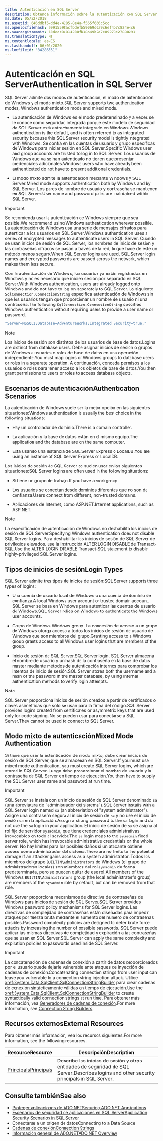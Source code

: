 ```yaml
---
title: Autenticación en SQL Server
description: Obtenga información sobre la autenticación con SQL Server para ADO.NET, incluido el modo de autenticación de Windows y el modo mixto.
ms.date: 05/22/2018
ms.assetid: 646ddbf5-dd4e-4285-8e4a-f565f666c5cc
ms.openlocfilehash: e9915598acfbdefb59069d6a9c6ef4b7c824e4c6
ms.sourcegitcommit: 33deec3e814238fb18a49b2a7e89278e27888291
ms.translationtype: MT
ms.contentlocale: es-ES
ms.lasthandoff: 06/02/2020
ms.locfileid: "84286551"
---
```

# <a name="authentication-in-sql-server"></a><span data-ttu-id="327c6-103">Autenticación en SQL Server</span><span class="sxs-lookup"><span data-stu-id="327c6-103">Authentication in SQL Server</span></span>
<span data-ttu-id="327c6-104">SQL Server admite dos modos de autenticación, el modo de autenticación de Windows y el modo mixto.</span><span class="sxs-lookup"><span data-stu-id="327c6-104">SQL Server supports two authentication modes, Windows authentication mode and mixed mode.</span></span>  
  
- <span data-ttu-id="327c6-105">La autenticación de Windows es el modo predeterminado y a veces se le conoce como seguridad integrada porque este modelo de seguridad de SQL Server está estrechamente integrado en Windows.</span><span class="sxs-lookup"><span data-stu-id="327c6-105">Windows authentication is the default, and is often referred to as integrated security because this SQL Server security model is tightly integrated with Windows.</span></span> <span data-ttu-id="327c6-106">Se confía en las cuentas de usuario y grupo específicas de Windows para iniciar sesión en SQL Server.</span><span class="sxs-lookup"><span data-stu-id="327c6-106">Specific Windows user and group accounts are trusted to log in to SQL Server.</span></span> <span data-ttu-id="327c6-107">Los usuarios de Windows que ya se han autenticado no tienen que presentar credenciales adicionales.</span><span class="sxs-lookup"><span data-stu-id="327c6-107">Windows users who have already been authenticated do not have to present additional credentials.</span></span>  
  
- <span data-ttu-id="327c6-108">El modo mixto admite la autenticación mediante Windows y SQL Server.</span><span class="sxs-lookup"><span data-stu-id="327c6-108">Mixed mode supports authentication both by Windows and by SQL Server.</span></span> <span data-ttu-id="327c6-109">Los pares de nombre de usuario y contraseña se mantienen en SQL Server.</span><span class="sxs-lookup"><span data-stu-id="327c6-109">User name and password pairs are maintained within SQL Server.</span></span>  
  
> [!IMPORTANT]
> <span data-ttu-id="327c6-110">Se recomienda usar la autenticación de Windows siempre que sea posible.</span><span class="sxs-lookup"><span data-stu-id="327c6-110">We recommend using Windows authentication wherever possible.</span></span> <span data-ttu-id="327c6-111">La autenticación de Windows usa una serie de mensajes cifrados para autenticar a los usuarios en SQL Server.</span><span class="sxs-lookup"><span data-stu-id="327c6-111">Windows authentication uses a series of encrypted messages to authenticate users in SQL Server.</span></span> <span data-ttu-id="327c6-112">Cuando se usan inicios de sesión de SQL Server, los nombres de inicio de sesión y las contraseñas cifrados se pasan a través de la red, lo que hace de este un método menos seguro.</span><span class="sxs-lookup"><span data-stu-id="327c6-112">When SQL Server logins are used, SQL Server login names and encrypted passwords are passed across the network, which makes them less secure.</span></span>  
  
 <span data-ttu-id="327c6-113">Con la autenticación de Windows, los usuarios ya están registrados en Windows y no es necesario que inicien sesión por separado en SQL Server.</span><span class="sxs-lookup"><span data-stu-id="327c6-113">With Windows authentication, users are already logged onto Windows and do not have to log on separately to SQL Server.</span></span> <span data-ttu-id="327c6-114">La siguiente `SqlConnection.ConnectionString` especifica autenticación de Windows sin que los usuarios tengan que proporcionar un nombre de usuario ni una contraseña.</span><span class="sxs-lookup"><span data-stu-id="327c6-114">The following `SqlConnection.ConnectionString` specifies Windows authentication without requiring users to provide a user name or password.</span></span>  
  
```csharp  
"Server=MSSQL1;Database=AdventureWorks;Integrated Security=true;"
```  
  
> [!NOTE]
> <span data-ttu-id="327c6-115">Los inicios de sesión son distintos de los usuarios de base de datos.</span><span class="sxs-lookup"><span data-stu-id="327c6-115">Logins are distinct from database users.</span></span> <span data-ttu-id="327c6-116">Debe asignar inicios de sesión o grupos de Windows a usuarios o roles de base de datos en una operación independiente.</span><span class="sxs-lookup"><span data-stu-id="327c6-116">You must map logins or Windows groups to database users or roles in a separate operation.</span></span> <span data-ttu-id="327c6-117">A continuación, conceda permisos a los usuarios o roles para tener acceso a los objetos de base de datos.</span><span class="sxs-lookup"><span data-stu-id="327c6-117">You then grant permissions to users or roles to access database objects.</span></span>  
  
## <a name="authentication-scenarios"></a><span data-ttu-id="327c6-118">Escenarios de autenticación</span><span class="sxs-lookup"><span data-stu-id="327c6-118">Authentication Scenarios</span></span>  
 <span data-ttu-id="327c6-119">La autenticación de Windows suele ser la mejor opción en las siguientes situaciones:</span><span class="sxs-lookup"><span data-stu-id="327c6-119">Windows authentication is usually the best choice in the following situations:</span></span>  
  
- <span data-ttu-id="327c6-120">Hay un controlador de dominio.</span><span class="sxs-lookup"><span data-stu-id="327c6-120">There is a domain controller.</span></span>  
  
- <span data-ttu-id="327c6-121">La aplicación y la base de datos están en el mismo equipo.</span><span class="sxs-lookup"><span data-stu-id="327c6-121">The application and the database are on the same computer.</span></span>  
  
- <span data-ttu-id="327c6-122">Está usando una instancia de SQL Server Express o LocalDB.</span><span class="sxs-lookup"><span data-stu-id="327c6-122">You are using an instance of SQL Server Express or LocalDB.</span></span>  
  
 <span data-ttu-id="327c6-123">Los inicios de sesión de SQL Server se suelen usar en las siguientes situaciones:</span><span class="sxs-lookup"><span data-stu-id="327c6-123">SQL Server logins are often used in the following situations:</span></span>  
  
- <span data-ttu-id="327c6-124">Si tiene un grupo de trabajo.</span><span class="sxs-lookup"><span data-stu-id="327c6-124">If you have a workgroup.</span></span>  
  
- <span data-ttu-id="327c6-125">Los usuarios se conectan desde dominios diferentes que no son de confianza.</span><span class="sxs-lookup"><span data-stu-id="327c6-125">Users connect from different, non-trusted domains.</span></span>  
  
- <span data-ttu-id="327c6-126">Aplicaciones de Internet, como ASP.NET.</span><span class="sxs-lookup"><span data-stu-id="327c6-126">Internet applications, such as ASP.NET.</span></span>  
  
> [!NOTE]
> <span data-ttu-id="327c6-127">La especificación de autenticación de Windows no deshabilita los inicios de sesión de SQL Server.</span><span class="sxs-lookup"><span data-stu-id="327c6-127">Specifying Windows authentication does not disable SQL Server logins.</span></span> <span data-ttu-id="327c6-128">Para deshabilitar los inicios de sesión de SQL Server de privilegios elevados, use la instrucción ALTER LOGIN DISABLE de Transact-SQL.</span><span class="sxs-lookup"><span data-stu-id="327c6-128">Use the ALTER LOGIN DISABLE Transact-SQL statement to disable highly-privileged SQL Server logins.</span></span>  
  
## <a name="login-types"></a><span data-ttu-id="327c6-129">Tipos de inicios de sesión</span><span class="sxs-lookup"><span data-stu-id="327c6-129">Login Types</span></span>  
 <span data-ttu-id="327c6-130">SQL Server admite tres tipos de inicios de sesión:</span><span class="sxs-lookup"><span data-stu-id="327c6-130">SQL Server supports three types of logins:</span></span>  
  
- <span data-ttu-id="327c6-131">Una cuenta de usuario local de Windows o una cuenta de dominio de confianza.</span><span class="sxs-lookup"><span data-stu-id="327c6-131">A local Windows user account or trusted domain account.</span></span> <span data-ttu-id="327c6-132">SQL Server se basa en Windows para autenticar las cuentas de usuario de Windows.</span><span class="sxs-lookup"><span data-stu-id="327c6-132">SQL Server relies on Windows to authenticate the Windows user accounts.</span></span>  
  
- <span data-ttu-id="327c6-133">Grupo de Windows.</span><span class="sxs-lookup"><span data-stu-id="327c6-133">Windows group.</span></span> <span data-ttu-id="327c6-134">La concesión de acceso a un grupo de Windows otorga acceso a todos los inicios de sesión de usuario de Windows que son miembros del grupo.</span><span class="sxs-lookup"><span data-stu-id="327c6-134">Granting access to a Windows group grants access to all Windows user logins that are members of the group.</span></span>  
  
- <span data-ttu-id="327c6-135">Inicio de sesión de SQL Server.</span><span class="sxs-lookup"><span data-stu-id="327c6-135">SQL Server login.</span></span> <span data-ttu-id="327c6-136">SQL Server almacena el nombre de usuario y un hash de la contraseña en la base de datos master mediante métodos de autenticación internos para comprobar los intentos de inicio de sesión.</span><span class="sxs-lookup"><span data-stu-id="327c6-136">SQL Server stores both the username and a hash of the password in the master database, by using internal authentication methods to verify login attempts.</span></span>  
  
> [!NOTE]
> <span data-ttu-id="327c6-137">SQL Server proporciona inicios de sesión creados a partir de certificados o claves asimétricas que solo se usan para la firma del código.</span><span class="sxs-lookup"><span data-stu-id="327c6-137">SQL Server provides logins created from certificates or asymmetric keys that are used only for code signing.</span></span> <span data-ttu-id="327c6-138">No se pueden usar para conectarse a SQL Server.</span><span class="sxs-lookup"><span data-stu-id="327c6-138">They cannot be used to connect to SQL Server.</span></span>  
  
## <a name="mixed-mode-authentication"></a><span data-ttu-id="327c6-139">Modo mixto de autenticación</span><span class="sxs-lookup"><span data-stu-id="327c6-139">Mixed Mode Authentication</span></span>  
 <span data-ttu-id="327c6-140">Si tiene que usar la autenticación de modo mixto, debe crear inicios de sesión de SQL Server, que se almacenan en SQL Server.</span><span class="sxs-lookup"><span data-stu-id="327c6-140">If you must use mixed mode authentication, you must create SQL Server logins, which are stored in SQL Server.</span></span> <span data-ttu-id="327c6-141">Luego debe proporcionar el nombre de usuario y la contraseña de SQL Server en tiempo de ejecución.</span><span class="sxs-lookup"><span data-stu-id="327c6-141">You then have to supply the SQL Server user name and password at run time.</span></span>  
  
> [!IMPORTANT]
> <span data-ttu-id="327c6-142">SQL Server se instala con un inicio de sesión de SQL Server denominado `sa` (una abreviatura de "administrador del sistema").</span><span class="sxs-lookup"><span data-stu-id="327c6-142">SQL Server installs with a SQL Server login named `sa` (an abbreviation of "system administrator").</span></span> <span data-ttu-id="327c6-143">Asigne una contraseña segura al inicio de sesión de `sa` y no use el inicio de sesión `sa` en la aplicación.</span><span class="sxs-lookup"><span data-stu-id="327c6-143">Assign a strong password to the `sa` login and do not use the `sa` login in your application.</span></span> <span data-ttu-id="327c6-144">El inicio de sesión de `sa` se asigna al rol fijo de servidor `sysadmin`, que tiene credenciales administrativas irrevocables en todo el servidor.</span><span class="sxs-lookup"><span data-stu-id="327c6-144">The `sa` login maps to the `sysadmin` fixed server role, which has irrevocable administrative credentials on the whole server.</span></span> <span data-ttu-id="327c6-145">No hay límites para los posibles daños si un atacante obtiene acceso como administrador del sistema.</span><span class="sxs-lookup"><span data-stu-id="327c6-145">There are no limits to the potential damage if an attacker gains access as a system administrator.</span></span> <span data-ttu-id="327c6-146">Todos los miembros del grupo `BUILTIN\Administrators` de Windows (el grupo de administradores locales) son miembros del rol `sysadmin` de forma predeterminada, pero se pueden quitar de ese rol.</span><span class="sxs-lookup"><span data-stu-id="327c6-146">All members of the Windows `BUILTIN\Administrators` group (the local administrator's group) are members of the `sysadmin` role by default, but can be removed from that role.</span></span>  
  
 <span data-ttu-id="327c6-147">SQL Server proporciona mecanismos de directiva de contraseñas de Windows para inicios de sesión de SQL Server.</span><span class="sxs-lookup"><span data-stu-id="327c6-147">SQL Server provides Windows password policy mechanisms for SQL Server logins.</span></span> <span data-ttu-id="327c6-148">Las directivas de complejidad de contraseñas están diseñadas para impedir ataques por fuerza bruta mediante el aumento del número de contraseñas posibles.</span><span class="sxs-lookup"><span data-stu-id="327c6-148">Password complexity policies are designed to deter brute force attacks by increasing the number of possible passwords.</span></span> <span data-ttu-id="327c6-149">SQL Server puede aplicar las mismas directivas de complejidad y expiración a las contraseñas que se usan en SQL Server.</span><span class="sxs-lookup"><span data-stu-id="327c6-149">SQL Server can apply the same complexity and expiration policies to passwords used inside SQL Server.</span></span>  
  
> [!IMPORTANT]
> <span data-ttu-id="327c6-150">La concatenación de cadenas de conexión a partir de datos proporcionados por el usuario puede dejarle vulnerable ante ataques de inyección de cadenas de conexión.</span><span class="sxs-lookup"><span data-stu-id="327c6-150">Concatenating connection strings from user input can leave you vulnerable to a connection string injection attack.</span></span> <span data-ttu-id="327c6-151">Utilice <xref:System.Data.SqlClient.SqlConnectionStringBuilder> para crear cadenas de conexión sintácticamente válidas en tiempo de ejecución.</span><span class="sxs-lookup"><span data-stu-id="327c6-151">Use the <xref:System.Data.SqlClient.SqlConnectionStringBuilder> to create syntactically valid connection strings at run time.</span></span> <span data-ttu-id="327c6-152">Para obtener más información, vea [Generadores de cadenas de conexión](../connection-string-builders.md).</span><span class="sxs-lookup"><span data-stu-id="327c6-152">For more information, see [Connection String Builders](../connection-string-builders.md).</span></span>  
  
## <a name="external-resources"></a><span data-ttu-id="327c6-153">Recursos externos</span><span class="sxs-lookup"><span data-stu-id="327c6-153">External Resources</span></span>  
 <span data-ttu-id="327c6-154">Para obtener más información, vea los recursos siguientes.</span><span class="sxs-lookup"><span data-stu-id="327c6-154">For more information, see the following resources.</span></span>  
  
|<span data-ttu-id="327c6-155">Resource</span><span class="sxs-lookup"><span data-stu-id="327c6-155">Resource</span></span>|<span data-ttu-id="327c6-156">Descripción</span><span class="sxs-lookup"><span data-stu-id="327c6-156">Description</span></span>|  
|--------------|-----------------|  
|[<span data-ttu-id="327c6-157">Principals</span><span class="sxs-lookup"><span data-stu-id="327c6-157">Principals</span></span>](/sql/relational-databases/security/authentication-access/principals-database-engine)|<span data-ttu-id="327c6-158">Describe los inicios de sesión y otras entidades de seguridad de SQL Server.</span><span class="sxs-lookup"><span data-stu-id="327c6-158">Describes logins and other security principals in SQL Server.</span></span>|  
  
## <a name="see-also"></a><span data-ttu-id="327c6-159">Consulte también</span><span class="sxs-lookup"><span data-stu-id="327c6-159">See also</span></span>

- [<span data-ttu-id="327c6-160">Proteger aplicaciones de ADO.NET</span><span class="sxs-lookup"><span data-stu-id="327c6-160">Securing ADO.NET Applications</span></span>](../securing-ado-net-applications.md)
- [<span data-ttu-id="327c6-161">Escenarios de seguridad de aplicaciones en SQL Server</span><span class="sxs-lookup"><span data-stu-id="327c6-161">Application Security Scenarios in SQL Server</span></span>](application-security-scenarios-in-sql-server.md)
- [<span data-ttu-id="327c6-162">Conectarse a un origen de datos</span><span class="sxs-lookup"><span data-stu-id="327c6-162">Connecting to a Data Source</span></span>](../connecting-to-a-data-source.md)
- [<span data-ttu-id="327c6-163">Cadenas de conexión</span><span class="sxs-lookup"><span data-stu-id="327c6-163">Connection Strings</span></span>](../connection-strings.md)
- [<span data-ttu-id="327c6-164">Información general de ADO.NET</span><span class="sxs-lookup"><span data-stu-id="327c6-164">ADO.NET Overview</span></span>](../ado-net-overview.md)
